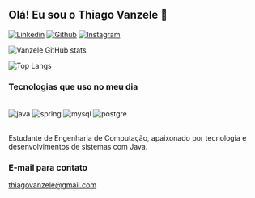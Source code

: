 ## Olá! Eu sou o Thiago Vanzele 👋

[![Linkedin](https://img.shields.io/badge/LinkedIn-0077B5?style=for-the-badge&logo=linkedin&logoColor=white)](https://www.linkedin.com/in/thiagovanzele/)
[![Github](https://img.shields.io/badge/GitHub-100000?style=for-the-badge&logo=github&logoColor=white)](https://github.com/thiagovanzele)
[![Instagram](https://img.shields.io/badge/Instagram-E4405F?style=for-the-badge&logo=instagram&logoColor=white)](https://www.instagram.com/th.vanzele/)

![Vanzele GitHub stats](https://github-readme-stats.vercel.app/api?username=thiagovanzele&show_icons=true&theme=tokyonight)

![Top Langs](https://github-readme-stats.vercel.app/api/top-langs/?username=thiagovanzele&layout=compact)

### Tecnologias que uso no meu dia

<div style="display: inline_block"><br/>
<img align="center" alt="java" src=https://img.shields.io/badge/Java-ED8B00?style=for-the-badge&logo=openjdk&logoColor=white>
<img align="center" alt="spring" src=https://img.shields.io/badge/Spring-6DB33F?style=for-the-badge&logo=spring&logoColor=white>
<img align="center" alt="mysql" src=https://img.shields.io/badge/MySQL-005C84?style=for-the-badge&logo=mysql&logoColor=white>
<img align="center" alt="postgre" src=https://img.shields.io/badge/PostgreSQL-316192?style=for-the-badge&logo=postgresql&logoColor=white>
</div> <br>

Estudante de Engenharia de Computação, apaixonado por tecnologia e desenvolvimentos de sistemas com Java. 


### E-mail para contato
thiagovanzele@gmail.com
